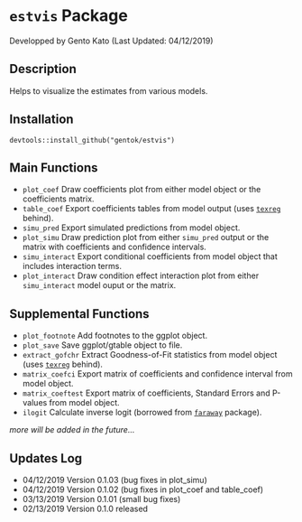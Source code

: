 # <code>estvis</code> Package
Developped by Gento Kato (Last Updated: 04/12/2019) 

## Description

Helps to visualize the estimates from various models.

## Installation

<code>devtools::install_github("gentok/estvis")</code>

## Main Functions

* <code>plot_coef</code> Draw coefficients plot from either model object or the coefficients matrix.
* <code>table_coef</code> Export coefficients tables from model output (uses <code>[texreg](https://cran.r-project.org/web/packages/texreg/index.html)</code> behind).
* <code>simu_pred</code> Export simulated predictions from model object.
* <code>plot_simu</code> Draw prediction plot from either <code>simu_pred</code> output or the matrix with coefficients and confidence intervals.
* <code>simu_interact</code> Export conditional coefficients from model object that includes interaction terms.
* <code>plot_interact</code> Draw condition effect interaction plot from either <code>simu_interact</code> model ouput or the matrix.

## Supplemental Functions

* <code>plot_footnote</code> Add footnotes to the ggplot object.
* <code>plot_save</code> Save ggplot/gtable object to file.
* <code>extract_gofchr</code> Extract Goodness-of-Fit statistics from model object (uses <code>[texreg](https://cran.r-project.org/web/packages/texreg/index.html)</code> behind).
* <code>matrix_coefci</code> Export matrix of coefficients and confidence interval from model object.
* <code>matrix_coeftest</code> Export matrix of coefficients, Standard Errors and P-values from model object.
* <code>ilogit</code> Calculate inverse logit (borrowed from <code>[faraway](https://cran.r-project.org/web/packages/faraway/index.html)</code> package).

*more will be added in the future...*

## Updates Log

* 04/12/2019 Version 0.1.03 (bug fixes in plot_simu)
* 04/12/2019 Version 0.1.02 (bug fixes in plot_coef and table_coef)
* 03/13/2019 Version 0.1.01 (small bug fixes)
* 02/13/2019 Version 0.1.0 released
